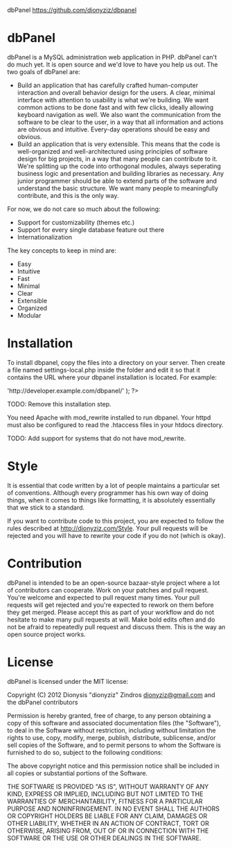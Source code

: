 dbPanel <https://github.com/dionyziz/dbpanel>

dbPanel
=======

dbPanel is a MySQL administration web application in PHP. dbPanel can't do much
yet. It is open source and we'd love to have you help us out. The two goals of
dbPanel are:

 * Build an application that has carefully crafted human-computer interaction
   and overall behavior design for the users. A clear, minimal interface with
   attention to usability is what we're building. We want common actions to be
   done fast and with few clicks, ideally allowing keyboard navigation as well.
   We also want the communication from the software to be clear to the user, in
   a way that all information and actions are obvious and intuitive. Every-day
   operations should be easy and obvious.
 * Build an application that is very extensible. This means that the code is
   well-organized and well-architectured using principles of software design 
   for big projects, in a way that many people can contribute to it. We're
   splitting up the code into orthogonal modules, always seperating business
   logic and presentation and building libraries as necessary. Any junior
   programmer should be able to extend parts of the software and understand the
   basic structure. We want many people to meaningfully contribute, and this is
   the only way.

For now, we do not care so much about the following:
 
 * Support for customizability (themes etc.)
 * Support for every single database feature out there
 * Internationalization

The key concepts to keep in mind are:

 * Easy
 * Intuitive
 * Fast
 * Minimal
 * Clear
 * Extensible
 * Organized
 * Modular

Installation
============
To install dbpanel, copy the files into a directory on your server. Then create a
file named settings-local.php inside the folder and edit it so that it contains
the URL where your dbpanel installation is located. For example:

<?php
    return array(
        'url' => 'http://developer.example.com/dbpanel/'
    );
?>

TODO: Remove this installation step.

You need Apache with mod_rewrite installed to run dbpanel. Your httpd must also be
configured to read the .htaccess files in your htdocs directory.

TODO: Add support for systems that do not have mod_rewrite.

Style
=====
It is essential that code written by a lot of people maintains a particular set of
conventions. Although every programmer has his own way of doing things, when it comes
to things like formatting, it is absolutely essentially that we stick to a standard.

If you want to contribute code to this project, you are expected to follow the rules
described at <http://dionyziz.com/Style>. Your pull requests will be rejected and you
will have to rewrite your code if you do not (which is okay).

Contribution
============
dbPanel is intended to be an open-source bazaar-style project where a lot of contributors
can cooperate. Work on your patches and pull request. You're welcome and expected to pull
request many times. Your pull requests will get rejected and you're expected to rework on
them before they get merged. Please accept this as part of your workflow and do not
hesitate to make many pull requests at will. Make bold edits often and do not be afraid
to repeatedly pull request and discuss them. This is the way an open source project
works.

License
=======
dbPanel is licensed under the MIT license:

Copyright (C) 2012 Dionysis "dionyziz" Zindros <dionyziz@gmail.com> and the dbPanel contributors

Permission is hereby granted, free of charge, to any person obtaining a copy of this software and associated documentation files (the "Software"), to deal in the Software without restriction, including without limitation the rights to use, copy, modify, merge, publish, distribute, sublicense, and/or sell copies of the Software, and to permit persons to whom the Software is furnished to do so, subject to the following conditions:

The above copyright notice and this permission notice shall be included in all copies or substantial portions of the Software.

THE SOFTWARE IS PROVIDED "AS IS", WITHOUT WARRANTY OF ANY KIND, EXPRESS OR IMPLIED, INCLUDING BUT NOT LIMITED TO THE WARRANTIES OF MERCHANTABILITY, FITNESS FOR A PARTICULAR PURPOSE AND NONINFRINGEMENT. IN NO EVENT SHALL THE AUTHORS OR COPYRIGHT HOLDERS BE LIABLE FOR ANY CLAIM, DAMAGES OR OTHER LIABILITY, WHETHER IN AN ACTION OF CONTRACT, TORT OR OTHERWISE, ARISING FROM, OUT OF OR IN CONNECTION WITH THE SOFTWARE OR THE USE OR OTHER DEALINGS IN THE SOFTWARE.

